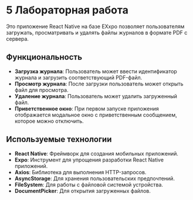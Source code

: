 # 5 Лабораторная работа

Это приложение React Native на базе EXxpo позволяет пользователям загружать, просматривать и удалять файлы журналов в формате PDF с сервера.

## Функциональность

- **Загрузка журнала**: Пользователь может ввести идентификатор журнала и загрузить соответствующий PDF-файл.
- **Просмотр журнала**: После загрузки пользователь может открыть файл для просмотра.
- **Удаление журнала**: Пользователь может удалить загруженный файл.
- **Приветственное окно**: При первом запуске приложения отображается модальное окно с приветственным сообщением, которое можно отключить.

## Используемые технологии

- **React Native**: Фреймворк для создания мобильных приложений.
- **Expo**: Инструмент для упрощения разработки React Native приложений.
- **Axios**: Библиотека для выполнения HTTP-запросов.
- **AsyncStorage**: Для хранения пользовательских предпочтений.
- **FileSystem**: Для работы с файловой системой устройства.
- **DocumentPicker**: Для открытия загруженных файлов.
